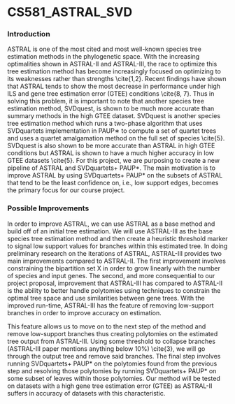 # CS581_ASTRAL_SVD



### Introduction

ASTRAL is one of the most cited and most well-known species tree estimation methods in the phylogenetic space. With the increasing optimalities shown in ASTRAL-II and ASTRAL-III, the
race to optimize this tree estimation method has become increasingly focused on optimizing to
its weaknesses rather than strengths \cite{1,2}. Recent findings have shown that ASTRAL tends to show
the most decrease in performance under high ILS and gene tree estimation error (GTEE)
conditions \cite{8, 7}. Thus in solving this problem, it is important to note that another species tree estimation method, SVDquest, is shown to be much more accurate than summary methods in
the high GTEE dataset. SVDquest is another species tree estimation method which runs a
two-phase algorithm that uses SVDquartets implementation in PAUP∗ to compute a set of
quartet trees and uses a quartet amalgamation method on the full set of species \cite{5}. SVDquest
is also shown to be more accurate than ASTRAL in high GTEE conditions but ASTRAL is shown to
have a much higher accuracy in low GTEE datasets \cite{5}.
For this project, we are purposing to create a new pipeline of ASTRAL and SVDquartets+ PAUP*. The main motivation is
to improve ASTRAL by using SVDquartets+ PAUP* on the subsets of ASTRAL that tend to be the least
confidence on, i.e., low support edges, becomes the primary focus for our course project.


### Possible Improvements

In order to improve ASTRAL, we can use ASTRAL as a base method and build off of an initial
tree estimation. We will use ASTRAL-III as the base species tree estimation method and then
create a heuristic threshold marker to signal low support values for branches within this
estimated tree. In doing preliminary research on the iterations of ASTRAL, ASTRAL-III provides
two main improvements compared to ASTRAL-II. The first improvement involves constraining
the bipartition set X in order to grow linearly with the number of species and input genes. The
second, and more consequential to our project proposal, improvement that ASTRAL-III has
compared to ASTRAL-II is the ability to better handle polytomies using techniques to constrain
the optimal tree space and use similarities between gene trees. With the improved run-time,
ASTRAL-III has the feature of removing low-support branches in order to improve accuracy on
estimation.

This feature allows us to move on to the next step of the method and remove low-support
branches thus creating polytomies on the estimated tree output from ASTRAL-III. Using some
threshold to collapse branches (ASTRAL-III paper mentions anything below 10\%) \cite{3}, we will go
through the output tree and remove said branches. The final step involves running SVDquartets+ PAUP* on
the polytomies found from the previous step and resolving those polytomies by running
SVDquartets+ PAUP* on some subset of leaves within those polytomies. Our method will be tested on
datasets with a high gene tree estimation error (GTEE) as ASTRAL-II suffers in accuracy of
datasets with this characteristic.
